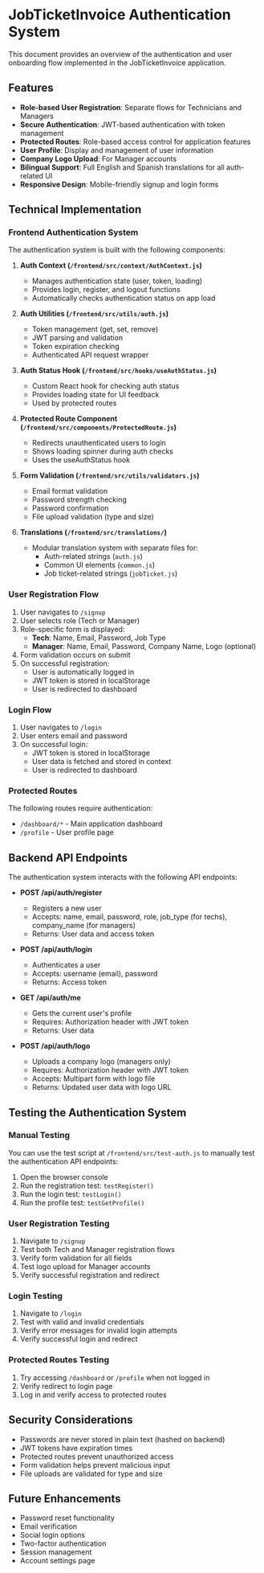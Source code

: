 # JobTicketInvoice Authentication System

This document provides an overview of the authentication and user onboarding flow implemented in the JobTicketInvoice application.

## Features

- **Role-based User Registration**: Separate flows for Technicians and Managers
- **Secure Authentication**: JWT-based authentication with token management
- **Protected Routes**: Role-based access control for application features
- **User Profile**: Display and management of user information
- **Company Logo Upload**: For Manager accounts
- **Bilingual Support**: Full English and Spanish translations for all auth-related UI
- **Responsive Design**: Mobile-friendly signup and login forms

## Technical Implementation

### Frontend Authentication System

The authentication system is built with the following components:

1. **Auth Context (`/frontend/src/context/AuthContext.js`)**
   - Manages authentication state (user, token, loading)
   - Provides login, register, and logout functions
   - Automatically checks authentication status on app load

2. **Auth Utilities (`/frontend/src/utils/auth.js`)**
   - Token management (get, set, remove)
   - JWT parsing and validation
   - Token expiration checking
   - Authenticated API request wrapper

3. **Auth Status Hook (`/frontend/src/hooks/useAuthStatus.js`)**
   - Custom React hook for checking auth status
   - Provides loading state for UI feedback
   - Used by protected routes

4. **Protected Route Component (`/frontend/src/components/ProtectedRoute.js`)**
   - Redirects unauthenticated users to login
   - Shows loading spinner during auth checks
   - Uses the useAuthStatus hook

5. **Form Validation (`/frontend/src/utils/validators.js`)**
   - Email format validation
   - Password strength checking
   - Password confirmation
   - File upload validation (type and size)

6. **Translations (`/frontend/src/translations/`)**
   - Modular translation system with separate files for:
     - Auth-related strings (`auth.js`)
     - Common UI elements (`common.js`)
     - Job ticket-related strings (`jobTicket.js`)

### User Registration Flow

1. User navigates to `/signup`
2. User selects role (Tech or Manager)
3. Role-specific form is displayed:
   - **Tech**: Name, Email, Password, Job Type
   - **Manager**: Name, Email, Password, Company Name, Logo (optional)
4. Form validation occurs on submit
5. On successful registration:
   - User is automatically logged in
   - JWT token is stored in localStorage
   - User is redirected to dashboard

### Login Flow

1. User navigates to `/login`
2. User enters email and password
3. On successful login:
   - JWT token is stored in localStorage
   - User data is fetched and stored in context
   - User is redirected to dashboard

### Protected Routes

The following routes require authentication:
- `/dashboard/*` - Main application dashboard
- `/profile` - User profile page

## Backend API Endpoints

The authentication system interacts with the following API endpoints:

- **POST /api/auth/register**
  - Registers a new user
  - Accepts: name, email, password, role, job_type (for techs), company_name (for managers)
  - Returns: User data and access token

- **POST /api/auth/login**
  - Authenticates a user
  - Accepts: username (email), password
  - Returns: Access token

- **GET /api/auth/me**
  - Gets the current user's profile
  - Requires: Authorization header with JWT token
  - Returns: User data

- **POST /api/auth/logo**
  - Uploads a company logo (managers only)
  - Requires: Authorization header with JWT token
  - Accepts: Multipart form with logo file
  - Returns: Updated user data with logo URL

## Testing the Authentication System

### Manual Testing

You can use the test script at `/frontend/src/test-auth.js` to manually test the authentication API endpoints:

1. Open the browser console
2. Run the registration test: `testRegister()`
3. Run the login test: `testLogin()`
4. Run the profile test: `testGetProfile()`

### User Registration Testing

1. Navigate to `/signup`
2. Test both Tech and Manager registration flows
3. Verify form validation for all fields
4. Test logo upload for Manager accounts
5. Verify successful registration and redirect

### Login Testing

1. Navigate to `/login`
2. Test with valid and invalid credentials
3. Verify error messages for invalid login attempts
4. Verify successful login and redirect

### Protected Routes Testing

1. Try accessing `/dashboard` or `/profile` when not logged in
2. Verify redirect to login page
3. Log in and verify access to protected routes

## Security Considerations

- Passwords are never stored in plain text (hashed on backend)
- JWT tokens have expiration times
- Protected routes prevent unauthorized access
- Form validation helps prevent malicious input
- File uploads are validated for type and size

## Future Enhancements

- Password reset functionality
- Email verification
- Social login options
- Two-factor authentication
- Session management
- Account settings page
